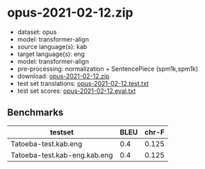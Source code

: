 # opus-2021-02-12.zip

* dataset: opus
* model: transformer-align
* source language(s): kab
* target language(s): eng
* model: transformer-align
* pre-processing: normalization + SentencePiece (spm1k,spm1k)
* download: [opus-2021-02-12.zip](https://object.pouta.csc.fi/Tatoeba-MT-models/kab-eng/opus-2021-02-12.zip)
* test set translations: [opus-2021-02-12.test.txt](https://object.pouta.csc.fi/Tatoeba-MT-models/kab-eng/opus-2021-02-12.test.txt)
* test set scores: [opus-2021-02-12.eval.txt](https://object.pouta.csc.fi/Tatoeba-MT-models/kab-eng/opus-2021-02-12.eval.txt)

## Benchmarks

| testset               | BLEU  | chr-F |
|-----------------------|-------|-------|
| Tatoeba-test.kab.eng 	| 0.4 	| 0.125 |
| Tatoeba-test.kab-eng.kab.eng 	| 0.4 	| 0.125 |

